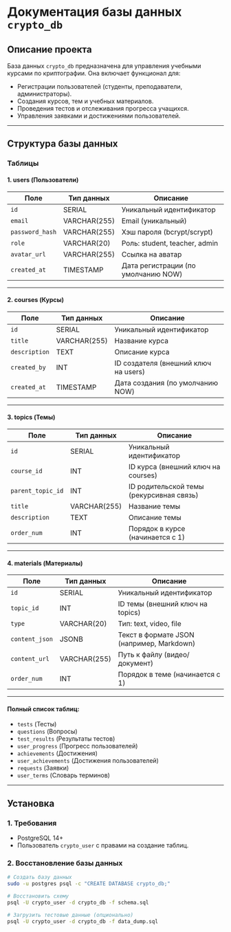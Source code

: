 # Документация базы данных `crypto_db`

## Описание проекта
База данных `crypto_db` предназначена для управления учебными курсами по криптографии. Она включает функционал для:
- Регистрации пользователей (студенты, преподаватели, администраторы).
- Создания курсов, тем и учебных материалов.
- Проведения тестов и отслеживания прогресса учащихся.
- Управления заявками и достижениями пользователей.

---

## Структура базы данных

### Таблицы

#### 1. **users** (Пользователи)
| Поле             | Тип данных       | Описание                           |
|-------------------|------------------|------------------------------------|
| `id`             | SERIAL          | Уникальный идентификатор           |
| `email`          | VARCHAR(255)    | Email (уникальный)                 |
| `password_hash`  | VARCHAR(255)    | Хэш пароля (bcrypt/scrypt)         |
| `role`           | VARCHAR(20)     | Роль: student, teacher, admin      |
| `avatar_url`     | VARCHAR(255)    | Ссылка на аватар                   |
| `created_at`     | TIMESTAMP       | Дата регистрации (по умолчанию NOW)|

---

#### 2. **courses** (Курсы)
| Поле             | Тип данных       | Описание                           |
|-------------------|------------------|------------------------------------|
| `id`             | SERIAL          | Уникальный идентификатор           |
| `title`          | VARCHAR(255)    | Название курса                     |
| `description`    | TEXT            | Описание курса                     |
| `created_by`     | INT             | ID создателя (внешний ключ на users)|
| `created_at`     | TIMESTAMP       | Дата создания (по умолчанию NOW)   |

---

#### 3. **topics** (Темы)
| Поле             | Тип данных       | Описание                           |
|-------------------|------------------|------------------------------------|
| `id`             | SERIAL          | Уникальный идентификатор           |
| `course_id`      | INT             | ID курса (внешний ключ на courses) |
| `parent_topic_id`| INT             | ID родительской темы (рекурсивная связь) |
| `title`          | VARCHAR(255)    | Название темы                      |
| `description`    | TEXT            | Описание темы                      |
| `order_num`      | INT             | Порядок в курсе (начинается с 1)   |

---

#### 4. **materials** (Материалы)
| Поле             | Тип данных       | Описание                           |
|-------------------|------------------|------------------------------------|
| `id`             | SERIAL          | Уникальный идентификатор           |
| `topic_id`       | INT             | ID темы (внешний ключ на topics)   |
| `type`           | VARCHAR(20)     | Тип: text, video, file             |
| `content_json`   | JSONB           | Текст в формате JSON (например, Markdown) |
| `content_url`    | VARCHAR(255)    | Путь к файлу (видео/документ)      |
| `order_num`      | INT             | Порядок в теме (начинается с 1)    |

---

#### Полный список таблиц:
- `tests` (Тесты)
- `questions` (Вопросы)
- `test_results` (Результаты тестов)
- `user_progress` (Прогресс пользователей)
- `achievements` (Достижения)
- `user_achievements` (Достижения пользователей)
- `requests` (Заявки)
- `user_terms` (Словарь терминов)

---

## Установка

### 1. Требования
- PostgreSQL 14+
- Пользователь `crypto_user` с правами на создание таблиц.

### 2. Восстановление базы данных
```bash
# Создать базу данных
sudo -u postgres psql -c "CREATE DATABASE crypto_db;"

# Восстановить схему
psql -U crypto_user -d crypto_db -f schema.sql

# Загрузить тестовые данные (опционально)
psql -U crypto_user -d crypto_db -f data_dump.sql
